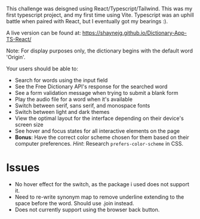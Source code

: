 This challenge was deisgned using React/Typescript/Tailwind. This was my first typescript project, and my first time using Vite. Typescript was an uphill battle when paired with React, but I eventually got my bearings :). 

A live version can be found at: https://shaynejg.github.io/Dictionary-App-TS-React/

Note: For display purposes only, the dictionary begins with the default word 'Origin'. 

Your users should be able to:

- Search for words using the input field
- See the Free Dictionary API's response for the searched word
- See a form validation message when trying to submit a blank form
- Play the audio file for a word when it's available
- Switch between serif, sans serif, and monospace fonts
- Switch between light and dark themes
- View the optimal layout for the interface depending on their device's screen size
- See hover and focus states for all interactive elements on the page
- **Bonus**: Have the correct color scheme chosen for them based on their computer preferences. _Hint_: Research `prefers-color-scheme` in CSS.




<h1> Issues </h1>
<ul>
<li>No hover effect for the switch, as the package i used does not support it. </li>
 <li>Need to re-write synonym map to remove underline extending to the space before the word. Should use .join instead. </li>
 <li>Does not currently support using the browser back button. </li>
 </ul>
